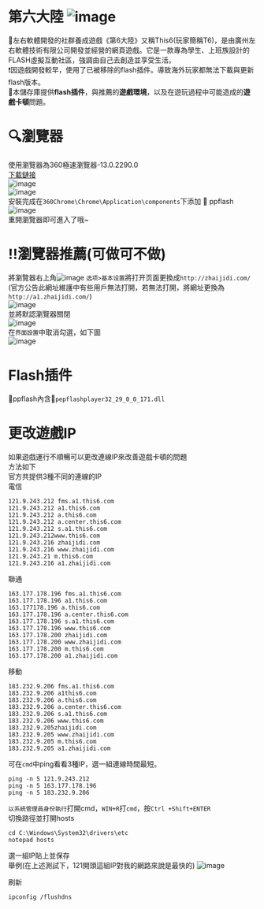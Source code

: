 # 第六大陸 ![image](https://github.com/Yueem/T6/assets/116643627/5f52a757-f56a-4552-8902-50848b0d5920)  
:bell:左右軟體開發的社群養成遊戲《第6大陸》又稱This6(玩家簡稱T6)，是由廣州左右軟體技術有限公司開發並經營的網頁遊戲。它是一款專為學生、上班族設計的FLASH虛擬互動社區，強調由自己去創造並享受生活。  
:exclamation:因遊戲開發較早，使用了已被移除的flash插件。導致海外玩家都無法下載與更新flash版本。  
:file_folder:本儲存庫提供**flash插件**，與推薦的**遊戲環境**，以及在遊玩過程中可能造成的**遊戲卡頓**問題。  
# :mag:瀏覽器  
使用瀏覽器為360極速瀏覽器-13.0.2290.0  
[下載鏈接](https://down.360safe.com/cse/360cse_13.0.2290.0.exe)  
![image](https://github.com/Yueem/-/assets/116643627/4b94be47-a7af-40d1-8d1f-742aee350a0c)  
![image](https://github.com/Yueem/-/assets/116643627/85a55fc2-7e5e-40f1-ae40-2bdb5c502e71)  
安裝完成在`360Chrome\Chrome\Application\components`下添加 :open_file_folder: ppflash  
![image](https://github.com/Yueem/T6/assets/116643627/addc1476-806a-47c8-a788-d4f19c14e76c)  
重開瀏覽器即可進入了哦~  


  
# :bangbang:瀏覽器推薦(可做可不做)  
將瀏覽器右上角![image](https://github.com/Yueem/T6/assets/116643627/2c6782d4-8854-42a0-bcbd-caa5627119ad)
`选项>基本设置`將打开页面更換成```http://zhaijidi.com/```  
(官方公告此網址維護中有些用戶無法打開，若無法打開，將網址更換為```http://a1.zhaijidi.com/```)  
![image](https://github.com/Yueem/T6/assets/116643627/51b8ab94-2400-4e6d-9671-0f8a64a1a665)  
並將默認瀏覽器關閉  
![image](https://github.com/Yueem/T6/assets/116643627/3b1ab840-7310-470a-a425-4a3814ea36e6)  
在`界面設置`中取消勾選，如下圖  
![image](https://github.com/Yueem/T6/assets/116643627/e6a6a1b5-42d2-4b68-a9d4-ae000b940219)  
# Flash插件  
:open_file_folder:ppflash內含:electric_plug:`pepflashplayer32_29_0_0_171.dll`  
# 更改遊戲IP  
如果遊戲運行不順暢可以更改連線IP來改善遊戲卡頓的問題  
方法如下  
官方共提供3種不同的連線的IP  
電信
```
121.9.243.212 fms.a1.this6.com
121.9.243.212 a1.this6.com
121.9.243.212 a.this6.com
121.9.243.212 a.center.this6.com
121.9.243.212 s.a1.this6.com
121.9.243.212www.this6.com
121.9.243.216 zhaijidi.com
121.9.243.216 www.zhaijidi.com
121.9.243.21 m.this6.com
121.9.243.216 a1.zhaijidi.com
```
聯通  
```
163.177.178.196 fms.a1.this6.com
163.177.178.196 a1.this6.com
163.177178.196 a.this6.com
163.177.178.196 a.center.this6.com
163.177.178.196 s.a1.this6.com
163.177.178.196 www.this6.com
163.177.178.200 zhaijidi.com
163.177.178.200 www.zhaijidi.com
163.177.178.200 m.this6.com
163.177.178.200 a1.zhaijidi.com
```
移動  
```
183.232.9.206 fms.a1.this6.com
183.232.9.206 a1this6.com
183.232.9.206 a.this6.com
183.232.9.206 a.center.this6.com
183.232.9.206 s.a1.this6.com
183.232.9.206 www.this6.com
183.232.9.205zhaijidi.com
183.232.9.205 www.zhaijidi.com
183.232.9.205 m.this6.com
183.232.9.205 a1.zhaijidi.com
```   
可在`cmd`中ping看看3種IP，選一組連線時間最短。
```
ping -n 5 121.9.243.212
ping -n 5 163.177.178.196  
ping -n 5 183.232.9.206  
```  
`以系統管理員身份執行`打開cmd，`WIN+R`打`cmd`，按`Ctrl +Shift+ENTER`  
切換路徑並打開hosts  
```
cd C:\Windows\System32\drivers\etc
notepad hosts  
```
選一組IP貼上並保存  
舉例(在上述測試下，121開頭這組IP對我的網路來說是最快的)
![image](https://github.com/Yueem/T6/assets/116643627/3563c7ce-61ee-4c93-86fc-8c790ee96460)  

刷新  
```
ipconfig /flushdns  
```  
